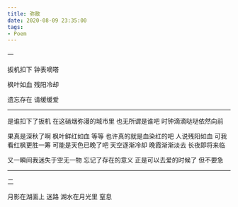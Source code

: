 ```yaml
---
title: 弥散
date: 2020-08-09 23:35:00
tags:
- Poem
---
```

一

扳机扣下
钟表嘀嗒<!--more-->

枫叶如血
残阳冷却

遗忘存在
请缓缓爱
***

是谁扣下了扳机 在这硝烟弥漫的城市里
也无所谓是谁吧 时钟滴滴哒哒依然向前

果真是深秋了啊 枫叶鲜红如血
等等 也许真的就是血染红的吧
人说残阳如血 可我看红枫更胜一筹
可能是天色已晚了吧
天空逐渐冷却 晚霞渐渐淡去 长夜即将来临

又一瞬间我迷失于空无一物 忘记了存在的意义
正是可以去爱的时候了 但不要急

***
二

月影在湖面上 迷路
湖水在月光里 窒息
